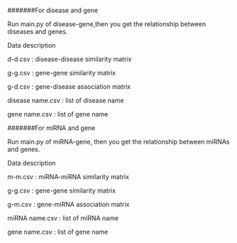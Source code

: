 #######For disease and gene

Run main.py of disease-gene,then you get the relationship between diseases and genes.


Data description

d-d.csv : disease-disease similarity matrix

g-g.csv : gene-gene similarity matrix

g-d.csv : gene-disease association matrix

disease name.csv : list of disease name

gene name.csv : list of gene name





#######For miRNA and gene

Run main.py of miRNA-gene, then you get the relationship between miRNAs and genes.


Data description

m-m.csv : miRNA-miRNA similarity matrix

g-g.csv : gene-gene similarity matrix

g-m.csv : gene-miRNA association matrix

miRNA name.csv : list of miRNA name

gene name.csv : list of gene name

